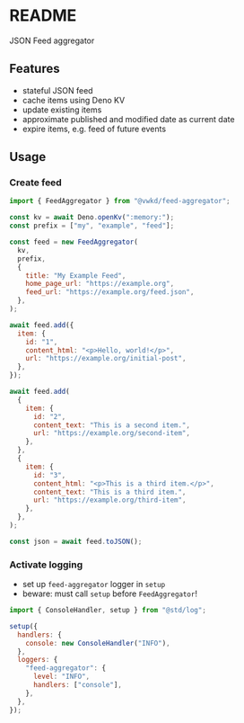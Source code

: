 # README

JSON Feed aggregator



## Features

- stateful JSON feed
- cache items using Deno KV
- update existing items
- approximate published and modified date as current date
- expire items, e.g. feed of future events



## Usage

### Create feed

```js
import { FeedAggregator } from "@vwkd/feed-aggregator";

const kv = await Deno.openKv(":memory:");
const prefix = ["my", "example", "feed"];

const feed = new FeedAggregator(
  kv,
  prefix,
  {
    title: "My Example Feed",
    home_page_url: "https://example.org",
    feed_url: "https://example.org/feed.json",
  },
);

await feed.add({
  item: {
    id: "1",
    content_html: "<p>Hello, world!</p>",
    url: "https://example.org/initial-post",
  },
});

await feed.add(
  {
    item: {
      id: "2",
      content_text: "This is a second item.",
      url: "https://example.org/second-item",
    },
  },
  {
    item: {
      id: "3",
      content_html: "<p>This is a third item.</p>",
      content_text: "This is a third item.",
      url: "https://example.org/third-item",
    },
  },
);

const json = await feed.toJSON();
```

### Activate logging

- set up `feed-aggregator` logger in `setup`
- beware: must call `setup` before `FeedAggregator`!

```js
import { ConsoleHandler, setup } from "@std/log";

setup({
  handlers: {
    console: new ConsoleHandler("INFO"),
  },
  loggers: {
    "feed-aggregator": {
      level: "INFO",
      handlers: ["console"],
    },
  },
});
```
